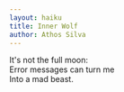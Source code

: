 ```yaml
---
layout: haiku
title: Inner Wolf
author: Athos Silva
---
```


It's not the full moon:<br>
Error messages can turn me<br>
Into a mad beast.<br>

